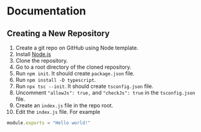 # Documentation

## Creating a New Repository

1. Create a git repo on GitHub using Node template.
2. Install [Node.js](https://nodejs.org/en/)
3. Clone the repository.
4. Go to a root directory of the cloned repository. 
5. Run `npm init`. It should create `package.json` file.
6. Run `npm install -D typescript`.
7. Run `npx tsc --init`. It should create `tsconfig.json` file.
8. Uncomment `"allowJs": true,` and `"checkJs": true` in the `tsconfig.json` file.
9. Create an `index.js` file in the repo root.
10. Edit the `index.js` file. For example
  ```js
  module.exports = "Hello world!"
  ```
